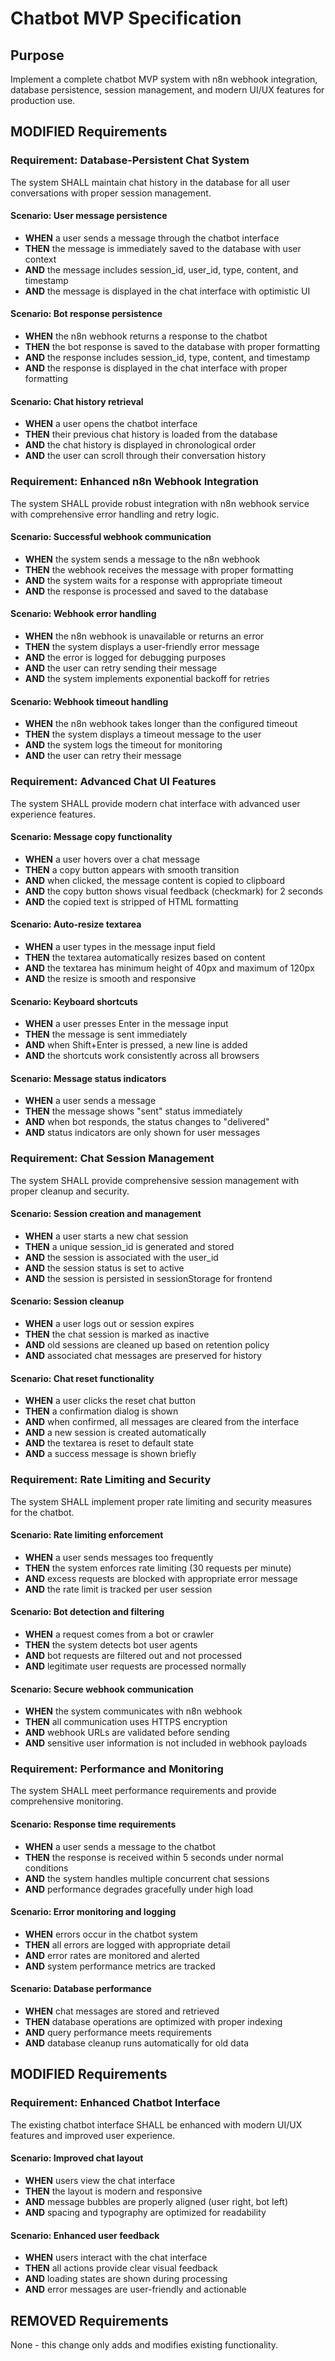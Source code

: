 # Chatbot MVP Specification

## Purpose
Implement a complete chatbot MVP system with n8n webhook integration, database persistence, session management, and modern UI/UX features for production use.

## MODIFIED Requirements

### Requirement: Database-Persistent Chat System
The system SHALL maintain chat history in the database for all user conversations with proper session management.

#### Scenario: User message persistence
- **WHEN** a user sends a message through the chatbot interface
- **THEN** the message is immediately saved to the database with user context
- **AND** the message includes session_id, user_id, type, content, and timestamp
- **AND** the message is displayed in the chat interface with optimistic UI

#### Scenario: Bot response persistence
- **WHEN** the n8n webhook returns a response to the chatbot
- **THEN** the bot response is saved to the database with proper formatting
- **AND** the response includes session_id, type, content, and timestamp
- **AND** the response is displayed in the chat interface with proper formatting

#### Scenario: Chat history retrieval
- **WHEN** a user opens the chatbot interface
- **THEN** their previous chat history is loaded from the database
- **AND** the chat history is displayed in chronological order
- **AND** the user can scroll through their conversation history

### Requirement: Enhanced n8n Webhook Integration
The system SHALL provide robust integration with n8n webhook service with comprehensive error handling and retry logic.

#### Scenario: Successful webhook communication
- **WHEN** the system sends a message to the n8n webhook
- **THEN** the webhook receives the message with proper formatting
- **AND** the system waits for a response with appropriate timeout
- **AND** the response is processed and saved to the database

#### Scenario: Webhook error handling
- **WHEN** the n8n webhook is unavailable or returns an error
- **THEN** the system displays a user-friendly error message
- **AND** the error is logged for debugging purposes
- **AND** the user can retry sending their message
- **AND** the system implements exponential backoff for retries

#### Scenario: Webhook timeout handling
- **WHEN** the n8n webhook takes longer than the configured timeout
- **THEN** the system displays a timeout message to the user
- **AND** the system logs the timeout for monitoring
- **AND** the user can retry their message

### Requirement: Advanced Chat UI Features
The system SHALL provide modern chat interface with advanced user experience features.

#### Scenario: Message copy functionality
- **WHEN** a user hovers over a chat message
- **THEN** a copy button appears with smooth transition
- **AND** when clicked, the message content is copied to clipboard
- **AND** the copy button shows visual feedback (checkmark) for 2 seconds
- **AND** the copied text is stripped of HTML formatting

#### Scenario: Auto-resize textarea
- **WHEN** a user types in the message input field
- **THEN** the textarea automatically resizes based on content
- **AND** the textarea has minimum height of 40px and maximum of 120px
- **AND** the resize is smooth and responsive

#### Scenario: Keyboard shortcuts
- **WHEN** a user presses Enter in the message input
- **THEN** the message is sent immediately
- **AND** when Shift+Enter is pressed, a new line is added
- **AND** the shortcuts work consistently across all browsers

#### Scenario: Message status indicators
- **WHEN** a user sends a message
- **THEN** the message shows "sent" status immediately
- **AND** when bot responds, the status changes to "delivered"
- **AND** status indicators are only shown for user messages

### Requirement: Chat Session Management
The system SHALL provide comprehensive session management with proper cleanup and security.

#### Scenario: Session creation and management
- **WHEN** a user starts a new chat session
- **THEN** a unique session_id is generated and stored
- **AND** the session is associated with the user_id
- **AND** the session status is set to active
- **AND** the session is persisted in sessionStorage for frontend

#### Scenario: Session cleanup
- **WHEN** a user logs out or session expires
- **THEN** the chat session is marked as inactive
- **AND** old sessions are cleaned up based on retention policy
- **AND** associated chat messages are preserved for history

#### Scenario: Chat reset functionality
- **WHEN** a user clicks the reset chat button
- **THEN** a confirmation dialog is shown
- **AND** when confirmed, all messages are cleared from the interface
- **AND** a new session is created automatically
- **AND** the textarea is reset to default state
- **AND** a success message is shown briefly

### Requirement: Rate Limiting and Security
The system SHALL implement proper rate limiting and security measures for the chatbot.

#### Scenario: Rate limiting enforcement
- **WHEN** a user sends messages too frequently
- **THEN** the system enforces rate limiting (30 requests per minute)
- **AND** excess requests are blocked with appropriate error message
- **AND** the rate limit is tracked per user session

#### Scenario: Bot detection and filtering
- **WHEN** a request comes from a bot or crawler
- **THEN** the system detects bot user agents
- **AND** bot requests are filtered out and not processed
- **AND** legitimate user requests are processed normally

#### Scenario: Secure webhook communication
- **WHEN** the system communicates with n8n webhook
- **THEN** all communication uses HTTPS encryption
- **AND** webhook URLs are validated before sending
- **AND** sensitive user information is not included in webhook payloads

### Requirement: Performance and Monitoring
The system SHALL meet performance requirements and provide comprehensive monitoring.

#### Scenario: Response time requirements
- **WHEN** a user sends a message to the chatbot
- **THEN** the response is received within 5 seconds under normal conditions
- **AND** the system handles multiple concurrent chat sessions
- **AND** performance degrades gracefully under high load

#### Scenario: Error monitoring and logging
- **WHEN** errors occur in the chatbot system
- **THEN** all errors are logged with appropriate detail
- **AND** error rates are monitored and alerted
- **AND** system performance metrics are tracked

#### Scenario: Database performance
- **WHEN** chat messages are stored and retrieved
- **THEN** database operations are optimized with proper indexing
- **AND** query performance meets requirements
- **AND** database cleanup runs automatically for old data

## MODIFIED Requirements

### Requirement: Enhanced Chatbot Interface
The existing chatbot interface SHALL be enhanced with modern UI/UX features and improved user experience.

#### Scenario: Improved chat layout
- **WHEN** users view the chat interface
- **THEN** the layout is modern and responsive
- **AND** message bubbles are properly aligned (user right, bot left)
- **AND** spacing and typography are optimized for readability

#### Scenario: Enhanced user feedback
- **WHEN** users interact with the chat interface
- **THEN** all actions provide clear visual feedback
- **AND** loading states are shown during processing
- **AND** error messages are user-friendly and actionable

## REMOVED Requirements
None - this change only adds and modifies existing functionality.
